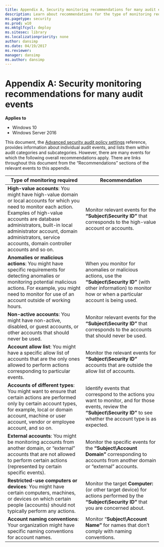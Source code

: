 ```yaml
---
title: Appendix A, Security monitoring recommendations for many audit events (Windows 10)
description: Learn about recommendations for the type of monitoring required for certain classes of security audit events.
ms.pagetype: security
ms.prod: w10
ms.mktglfcycl: deploy
ms.sitesec: library
ms.localizationpriority: none
author: dansimp
ms.date: 04/19/2017
ms.reviewer: 
manager: dansimp
ms.author: dansimp
---
```


# Appendix A: Security monitoring recommendations for many audit events

**Applies to**
-   Windows 10
-   Windows Server 2016


This document, the [Advanced security audit policy settings](advanced-security-audit-policy-settings.md) reference, provides information about individual audit events, and lists them within audit categories and subcategories. However, there are many events for which the following overall recommendations apply. There are links throughout this document from the “Recommendations” sections of the relevant events to this appendix.

| **Type of monitoring required**                                                                                                                                                                                                                                                                                   | **Recommendation**                                                                                                                                                              |
|-------------------------------------------------------------------------------------------------------------------------------------------------------------------------------------------------------------------------------------------------------------------------------------------------------------------|---------------------------------------------------------------------------------------------------------------------------------------------------------------------------------|
| **High-value accounts**: You might have high-value domain or local accounts for which you need to monitor each action.<br>Examples of high-value accounts are database administrators, built-in local administrator account, domain administrators, service accounts, domain controller accounts and so on. | Monitor relevant events for the **“Subject\\Security ID”** that corresponds to the high-value account or accounts.                                                              |
| **Anomalies or malicious actions**: You might have specific requirements for detecting anomalies or monitoring potential malicious actions. For example, you might need to monitor for use of an account outside of working hours.                                                                                | When you monitor for anomalies or malicious actions, use the **“Subject\\Security ID”** (with other information) to monitor how or when a particular account is being used.     |
| **Non-active accounts**: You might have non-active, disabled, or guest accounts, or other accounts that should never be used.                                                                                                                                                                                     | Monitor relevant events for the **“Subject\\Security ID”** that corresponds to the accounts that should never be used.                                                          |
| **Account allow list**: You might have a specific allow list of accounts that are the only ones allowed to perform actions corresponding to particular events.                                                                                                                                                      | Monitor the relevant events for **“Subject\\Security ID”** accounts that are outside the allow list of accounts.                                                                 |
| **Accounts of different types**: You might want to ensure that certain actions are performed only by certain account types, for example, local or domain account, machine or user account, vendor or employee account, and so on.                                                                                 | Identify events that correspond to the actions you want to monitor, and for those events, review the **“Subject\\Security ID”** to see whether the account type is as expected. |
| **External accounts**: You might be monitoring accounts from another domain, or “external” accounts that are not allowed to perform certain actions (represented by certain specific events).                                                                                                                     | Monitor the specific events for the **“Subject\\Account Domain”** corresponding to accounts from another domain or “external” accounts.                                         |
| **Restricted-use computers or devices**: You might have certain computers, machines, or devices on which certain people (accounts) should not typically perform any actions.                                                                                                                                      | Monitor the target **Computer:** (or other target device) for actions performed by the **“Subject\\Security ID”** that you are concerned about.                                 |
| **Account naming conventions**: Your organization might have specific naming conventions for account names.                                                                                                                                                                                                       | Monitor “**Subject\\Account Name”** for names that don’t comply with naming conventions.                                                                                        |
